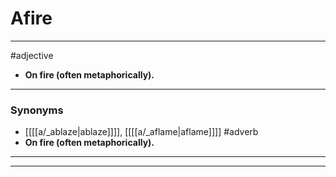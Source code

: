 # Afire
---
#adjective
- **On fire (often metaphorically).**
---
### Synonyms
- [[[[a/_ablaze|ablaze]]]], [[[[a/_aflame|aflame]]]]
#adverb
- **On fire (often metaphorically).**
---
---
